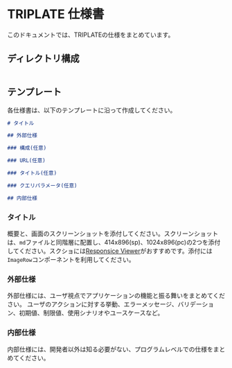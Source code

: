 # TRIPLATE 仕様書

このドキュメントでは、TRIPLATEの仕様をまとめています。

## ディレクトリ構成

```tree

```

## テンプレート

各仕様書は、以下のテンプレートに沿って作成してください。

```md
# タイトル

## 外部仕様

### 構成(任意)

### URL(任意)

### タイトル(任意)

### クエリパラメータ(任意)

## 内部仕様

```

### タイトル

概要と、画面のスクリーンショットを添付してください。スクリーンショットは、`md`ファイルと同階層に配置し、414x896(sp)、1024x896(pc)の2つを添付してください。スクショには[Responsice Viewer](https://chromewebstore.google.com/detail/responsive-viewer/inmopeiepgfljkpkidclfgbgbmfcennb)がおすすめです。添付には`ImageRow`コンポーネントを利用してください。

### 外部仕様

外部仕様には、ユーザ視点でアプリケーションの機能と振る舞いをまとめてください。
ユーザのアクションに対する挙動、エラーメッセージ、バリデーション、初期値、制限値、使用シナリオやユースケースなど。

### 内部仕様

内部仕様には、開発者以外は知る必要がない、プログラムレベルでの仕様をまとめてください。
